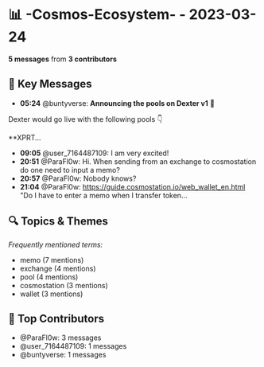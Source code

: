 # 📊 -Cosmos-Ecosystem- - 2023-03-24
**5 messages** from **3 contributors**

## 💬 Key Messages
- **05:24** @buntyverse: **Announcing the pools on Dexter v1** 📢

Dexter would go live with the following pools 👇 

**XPRT...
- **09:05** @user_7164487109: I am very excited!
- **20:51** @ParaFl0w: Hi. When sending from an exchange to cosmostation do one need to input a memo?
- **20:57** @ParaFl0w: Nobody knows?
- **21:04** @ParaFl0w: https://guide.cosmostation.io/web_wallet_en.html
"Do I have to enter a memo when I transfer token...

## 🔍 Topics & Themes
*Frequently mentioned terms:*
- memo (7 mentions)
- exchange (4 mentions)
- pool (4 mentions)
- cosmostation (3 mentions)
- wallet (3 mentions)

## 👥 Top Contributors
- @ParaFl0w: 3 messages
- @user_7164487109: 1 messages
- @buntyverse: 1 messages